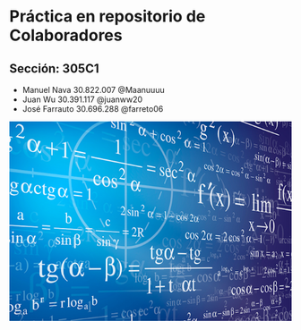 # **Práctica en repositorio de Colaboradores**
## Sección: 305C1

* Manuel Nava 30.822.007 @Maanuuuu
* Juan Wu 30.391.117 @juanww20
* José Farrauto 30.696.288 @farreto06
<p align="center">
<center><img src="calculo_numerico.png"></center>
</p>